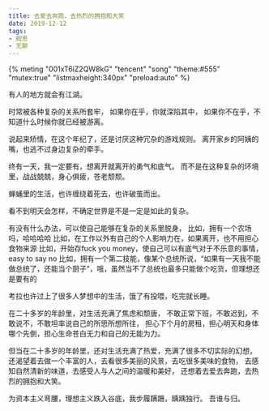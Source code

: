 ```yaml
---
title: 去爱去奔跑，去热烈的拥抱和大笑
date: 2019-12-12
tags:
- 暇思
- 无聊
---
```


{% meting "001xT6iZ2QW8kG" "tencent" "song" "theme:#555" "mutex:true" "listmaxheight:340px" "preload:auto" %}



有人的地方就会有江湖。

时常被各种复杂的关系所套牢，
如果你在乎，你就深陷其中，
如果你不在乎，不知道什么时候你就已经被游离。

说起来矫情，在这个年纪了，还是讨厌这种冗杂的游戏规则。
离开家乡的阿姨的嘴，也逃不过身边复杂的牵手。

终有一天，我一定要有，想离开就离开的勇气和底气。
而不是在这种复杂的环境里，战战兢兢，身心俱疲，苍老颓颓。

蝉蛹里的生活，也许缠绕着死去，也许破茧而出。
<!---more--->
看不到明天会怎样，不确定世界是不是一定是如此的复杂。

有没有什么办法，可以使自己能够在复杂的关系里脱身，
比如，拥有一个农场吗，哈哈哈哈
比如，在工作以外有自己的个人影响力在，如果离开，也不用担心食物来源
比如，开始存fuck you money，使自己可以有底气对于不乐意的事情，easy to say no
比如，拥有一个第二技能，像某个总统所说，“如果有一天我不能做总统了，还能当个厨子”，哦，虽然当不了总统也最多只能做个吃货，但理想还是要有的

考拉也许过上了很多人梦想中的生活，饿了有投喂，吃完就长睡。

在二十多岁的年龄里，对生活充满了焦虑和颓唐，
不敢正常下班，不敢迟到，不敢说不，不敢坦率说自己的所思所想所往，
担心下个月的房租，担心明天和身体哪个先倒，担心生命苍白无力和自己的无能为力。

但当在二十多岁的年龄里，还对生活充满了热爱，充满了很多不切实际的幻想，
还渴望着去做一个丰富的人，去看很多美丽的风景，去吃很多美味的食物，
去感知自然清新的味道，去感受人与人之间的温暖和美好，
还想着去爱去奔跑，去热烈的拥抱和大笑。

为资本主义弯腰，理想主义跌入谷底，我步履蹒跚，踽踽独行。
吾谁与归。










